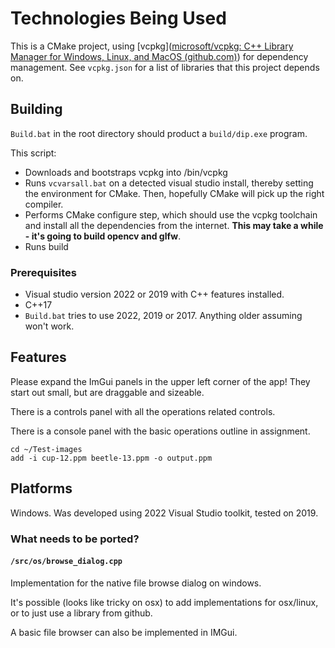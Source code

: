 # Technologies Being Used
This is a CMake project, using [vcpkg]([microsoft/vcpkg: C++ Library Manager for Windows, Linux, and MacOS (github.com)](https://github.com/microsoft/vcpkg)) for dependency management. See `vcpkg.json` for a list of libraries that this project depends on. 
## Building
`Build.bat` in the root directory should product a `build/dip.exe` program. 

This script:
* Downloads and bootstraps vcpkg into /bin/vcpkg
* Runs `vcvarsall.bat` on a detected visual studio install, thereby setting the environment for CMake. Then, hopefully CMake will pick up the right compiler. 
* Performs CMake configure step, which should use the vcpkg toolchain and install all the dependencies from the internet. **This may take a while - it's going to build opencv and glfw**.
* Runs build
### Prerequisites
* Visual studio version 2022 or 2019 with C++ features installed.
* C++17
* `Build.bat` tries to use 2022, 2019 or 2017. Anything older assuming won't work.
## Features
Please expand the ImGui panels in the upper left corner of the app! They
start out small, but are draggable and sizeable. 

There is a controls panel with all the operations related controls. 


There is a console panel with the basic operations outline in assignment.

```
cd ~/Test-images
add -i cup-12.ppm beetle-13.ppm -o output.ppm
```

## Platforms
Windows. 
Was developed using 2022 Visual Studio toolkit, tested on 2019. 
### What needs to be ported?
#### `/src/os/browse_dialog.cpp`
Implementation for the native file browse dialog on windows. 

It's possible (looks like tricky on osx) to add implementations for osx/linux, or to just use a library from  github.

A basic file browser can also be implemented in IMGui.